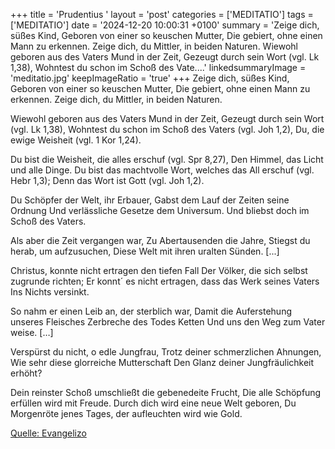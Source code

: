 +++
title = 'Prudentius  '
layout = 'post'
categories = ['MEDITATIO']
tags = ['MEDITATIO']
date = '2024-12-20 10:00:31 +0100'
summary = 'Zeige dich, süßes Kind, Geboren von einer so keuschen Mutter, Die gebiert, ohne einen Mann zu erkennen. Zeige dich, du Mittler, in beiden Naturen.   Wiewohl geboren aus des Vaters Mund in der Zeit, Gezeugt durch sein Wort (vgl. Lk 1,38), Wohntest du schon im Schoß des Vate....'
linkedsummaryImage = 'meditatio.jpg'
keepImageRatio = 'true'
+++
Zeige dich, süßes Kind,
Geboren von einer so keuschen Mutter,
Die gebiert, ohne einen Mann zu erkennen.
Zeige dich, du Mittler, in beiden Naturen.
 
Wiewohl geboren aus des Vaters Mund in der Zeit,
Gezeugt durch sein Wort (vgl. Lk 1,38),
Wohntest du schon im Schoß des Vaters (vgl.<!--more--> Joh 1,2),
Du, die ewige Weisheit (vgl. 1 Kor 1,24).
 
Du bist die Weisheit, die alles erschuf (vgl. Spr 8,27),
Den Himmel, das Licht und alle Dinge.
Du bist das machtvolle Wort, welches das All erschuf (vgl. Hebr 1,3);
Denn das Wort ist Gott (vgl. Joh 1,2).
 
Du Schöpfer der Welt, ihr Erbauer,
Gabst dem Lauf der Zeiten seine Ordnung
Und verlässliche Gesetze dem Universum.
Und bliebst doch im Schoß des Vaters.
 
Als aber die Zeit vergangen war,
Zu Abertausenden die Jahre,
Stiegst du herab, um aufzusuchen,
Diese Welt mit ihren uralten Sünden. [...]
 
Christus, konnte nicht ertragen den tiefen Fall
Der Völker, die sich selbst zugrunde richten;
Er konnt´ es nicht ertragen, dass das Werk seines Vaters
Ins Nichts versinkt.
 
So nahm er einen Leib an, der sterblich war,
Damit die Auferstehung unseres Fleisches
Zerbreche des Todes Ketten
Und uns den Weg zum Vater weise. […]
 
Verspürst du nicht, o edle Jungfrau,
Trotz deiner schmerzlichen Ahnungen,
Wie sehr diese glorreiche Mutterschaft
Den Glanz deiner Jungfräulichkeit erhöht?
 
Dein reinster Schoß umschließt die gebenedeite Frucht,
Die alle Schöpfung erfüllen wird mit Freude.
Durch dich wird eine neue Welt geboren,
Du Morgenröte jenes Tages, der aufleuchten wird wie Gold.
 


[Quelle: Evangelizo](https://evangeliumtagfuertag.org/DE/gospel)
